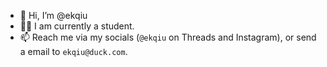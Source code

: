 - 👋 Hi, I’m @ekqiu
- 🧑‍🎓 I am currently a student.
- 📫 Reach me via my socials (`@ekqiu` on Threads and Instagram), or send a email to `ekqiu@duck.com`.

<!---
InfectiousGerm/InfectiousGerm is a ✨ special ✨ repository because its `README.md` (this file) appears on your GitHub profile.
You can click the Preview link to take a look at your changes.
--->

